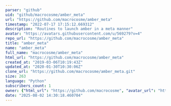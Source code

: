 ```yaml
---
parser: "github"
uid: "github/macrocosme/amber_meta"
url: "https://github.com/macrocosme/amber_meta"
timestamp: "2022-07-17 17:15:12.669312"
description: "Routines to launch amber in a meta manner"
avatar: "https://avatars.githubusercontent.com/u/569279?v=4"
repo_url: "https://github.com/macrocosme/amber_meta"
title: "amber_meta"
name: "amber_meta"
full_name: "macrocosme/amber_meta"
html_url: "https://github.com/macrocosme/amber_meta"
created_at: "2019-03-06T10:19:43Z"
updated_at: "2020-01-30T10:30:06Z"
clone_url: "https://github.com/macrocosme/amber_meta.git"
size: 263
language: "Python"
subscribers_count: 1
owner: {"html_url": "https://github.com/macrocosme", "avatar_url": "https://avatars.githubusercontent.com/u/569279?v=4", "login": "macrocosme", "type": "User"}
date: "2025-08-02 14:30:18.460704"
---
```

